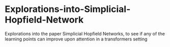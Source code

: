 # Explorations-into-Simplicial-Hopfield-Network
Explorations into the paper Simplicial Hopfield Networks, to see if any of the learning points can improve upon attention in a transformers setting
